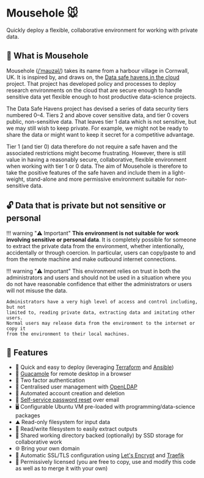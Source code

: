 # Mousehole 🐭

Quickly deploy a flexible, collaborative environment for working with private
data.

## 🤔 What is Mousehole

Mousehole
([/ˈmaʊzəl/](http://ipa-reader.xyz/?text=%CB%88ma%CA%8Az%C9%99l&voice=Brian))
takes its name from a harbour village in Cornwall, UK.  It is inspired by, and
draws on, the [Data safe havens in the
cloud](https://www.turing.ac.uk/research/research-projects/data-safe-havens-cloud)
project. That project has developed policy and processes to deploy research
environments on the cloud that are secure enough to handle sensitive data yet
flexible enough to host productive data-science projects.

The Data Safe Havens project has devised  a series of data security tiers
numbered 0–4. Tiers 2 and above cover sensitive data, and tier 0 covers public,
non-sensitive data. That leaves tier 1 data which is not sensitive, but we may
still wish to keep private. For example, we might not be ready to share the data
or might want to keep it secret for a competitive advantage.

Tier 1 (and tier 0) data therefore do not require a safe haven and the
associated restrictions might become frustrating. However, there is still value
in having a reasonably secure, collaborative, flexible environment when working
with tier 1 or 0 data. The aim of Mousehole is therefore to take the positive
features of the safe haven and include them in a light-weight, stand-alone and
more permissive environment suitable for non-sensitive data.

## 🔓 Data that is private but not sensitive or personal

!!! warning "⚠️ Important"
    **This environment is not suitable for work involving sensitive or personal
    data**. It is completely possible for someone to extract the private data from
    the environment, whether intentionally, accidentally or through coercion. In
    particular, users can copy/paste to and from the remote machine and make
    outbound internet connections.

!!! warning "⚠️ Important"
    This environment relies on trust in both the administrators and users and
    should not be used in a situation where you do not have reasonable confidence
    that either the administrators or users will not misuse the data.

    Administrators have a very high level of access and control including, but not
    limited to, reading private data, extracting data and imitating other users.
    Normal users may release data from the environment to the internet or copy it
    from the environment to their local machines.

## 🚀 Features

- 🚅 Quick and easy to deploy (leveraging [Terraform](https://www.terraform.io/)
  and [Ansible](https://www.ansible.com/))
- 🥑 [Guacamole](https://guacamole.apache.org/) for remote desktop in a browser
- 🔐 Two factor authentication
- 👤 Centralised user management with [OpenLDAP](https://www.openldap.org/)
- 🤖 Automated account creation and deletion
- 📧 [Self-service password
  reset](https://self-service-password.readthedocs.io/en/stable/) over email
- 🖥️ Configurable Ubuntu VM pre-loaded with programming/data-science packages
- ⛰️ Read-only filesystem for input data
- 🚪 Read/write filesystem to easily extract outputs
- 🤝 Shared working directory backed (optionally) by SSD storage for
  collaborative work
- 🌐 Bring your own domain
- 🔑 Automatic SSL/TLS configuration using [Let's
  Encrypt](https://letsencrypt.org/) and [Traefik](https://traefik.io/)
- 🤝 Permissively licensed (you are free to copy, use and modify this code as
  well as to merge it with your own)

